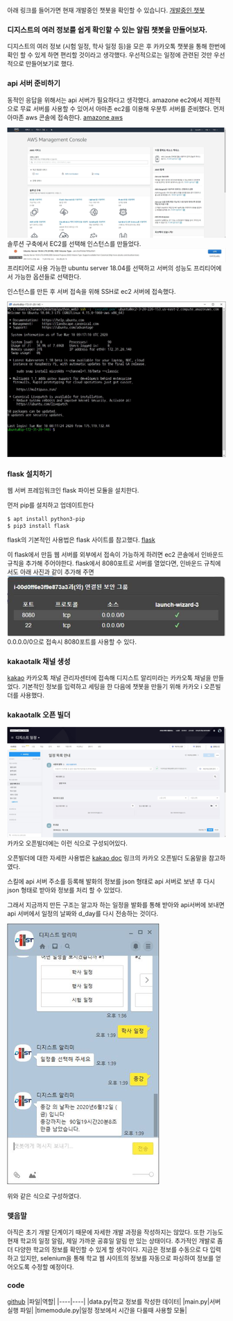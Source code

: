 아래 링크를 들어가면 현재 개발중인 챗봇을 확인할 수 있습니다.
[개발중인 챗봇](http://pf.kakao.com/_BYKzxb)
### 디지스트의 여러 정보를 쉽게 확인할 수 있는 알림 챗봇을 만들어보자.
디지스트의 여러 정보 (시험 일정, 학사 일정 등)을 모은 후 카카오톡 챗봇을 통해 한번에 확인 할 수 있게 하면 편리할 것이라고 생각했다.
우선적으로는 일정에 관련된 것만 우선적으로 만들어보기로 했다.

### api 서버 준비하기
동적인 응답을 위해서는 api 서버가 필요하다고 생각했다. amazone ec2에서 제한적으로 무료 서버를 사용할 수 있어서 아마존 ec2를 이용해 우분투 서버를 준비했다.
먼저 아마존 aws 콘솔에 접속한다.
[amazone aws](https://ap-northeast-2.console.aws.amazon.com/console/home?region=ap-northeast-2)

![1](https://github.com/chanwoo99/board/blob/master/_posts/2020-03-12-1/1.JPG?raw=true)
솔루션 구축에서 EC2를 선택해 인스턴스를 만들었다.
![1](https://github.com/chanwoo99/board/blob/master/_posts/2020-03-12-1/2.JPG?raw=true)
프리티어로 사용 가능한 ubuntu server 18.04를 선택하고 서버의 성능도 프리티어에서 가능한 옵션들로 선택한다.

인스턴스를 만든 후 서버 접속을 위해 SSH로 ec2 서버에 접속했다.

![1](https://github.com/chanwoo99/board/blob/master/_posts/2020-03-10-1/1.JPG?raw=true)

### flask 설치하기
웹 서버 프레임워크인 flask 파이썬 모듈을 설치한다.

먼저 pip를 설치하고 업데이트한다
```
$ apt install python3-pip
$ pip3 install flask
```
flask의 기본적인 사용법은 flask 사이트를 참고했다.
[flask](https://palletsprojects.com/p/flask/)

이 flask에서 만듬 웹 서버를 외부에서 접속이 가능하게 하려면 ec2 콘솔에서 인바운드 규칙을 추가해 주어야한다.
flask에서 8080포트로 서버를 열었다면, 인바운드 규칙에서도 아래 사진과 같이 추가해 주면
![1](https://github.com/chanwoo99/board/blob/master/_posts/2020-03-12-1/5.JPG?raw=true)
0.0.0.0/0으로 접속시 8080포트를 사용할 수 있다.

### kakaotalk 채널 생성
[kakao](https://center-pf.kakao.com)
카카오톡 채널 관리자센터에 접속해 디지스트 알리미라는 카카오톡 채널을 만들었다.
기본적인 정보를 입력하고 세팅을 한 다음에 챗봇을 만들기 위해 카카오 i 오픈빌더를 사용했다.

### kakaotalk 오픈 빌더
![1](https://github.com/chanwoo99/board/blob/master/_posts/2020-03-12-1/3.JPG?raw=true)
카카오 오픈빌더에는 이런 식으로 구성되어있다.

오픈빌더에 대한 자세한 사용법은
[kakao doc](https://i.kakao.com/docs/getting-started-overview#%EC%98%A4%ED%94%88%EB%B9%8C%EB%8D%94-%EC%86%8C%EA%B0%9C)
링크의 카카오 오픈빌더 도움말을 참고하였다.

스킬에 api 서버 주소를 등록해 발화의 정보를 json 형태로 api 서버로 보낸 후 다시 json 형태로 받아와 정보를 처리 할 수 있었다.

그래서 지금까지 만든 구조는 알고자 하는 일정을 발화를 통해 받아와 api서버에 보내면 api 서버에서 일정의 날짜와 d_day를 다시 전송하는 것이다.

![1](https://github.com/chanwoo99/board/blob/master/_posts/2020-03-12-1/4.JPG?raw=true)

위와 같은 식으로 구성하였다.

### 맺음말
아직은 초기 개발 단계이기 때문에 자세한 개발 과정을 작성하지는 않았다.
또한 기능도 현재 학교의 일정 알림, 제일 가까운 공휴일 알림 만 있는 상태이다.
추가적인 개발로 좀 더 다양한 학교의 정보를 확인할 수 있게 할 생각이다.
지금은 정보를 수동으로 다 입력하고 있지만, selenium을 통해 학교 웹 사이트의 정보를 자동으로 파싱하여 정보를 얻어오도록 수정할 예정이다.

### code
[github](https://github.com/chanwoo99/dgist_chatbot)
|파일|역할|
|----|----|
|data.py|학교 정보를 작성한 데이터|
|main.py|서버 실행 파일|
|timemodule.py|일정 정보에서 시간을 다룰때 사용할 모듈|
